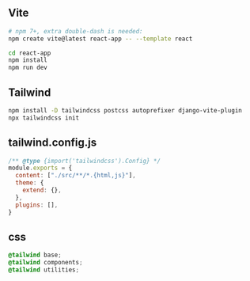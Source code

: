 
## Vite

```bash
# npm 7+, extra double-dash is needed:
npm create vite@latest react-app -- --template react
```

```bash
cd react-app
npm install
npm run dev
```

## Tailwind

```bash
npm install -D tailwindcss postcss autoprefixer django-vite-plugin
npx tailwindcss init
```

## tailwind.config.js
```javascript
/** @type {import('tailwindcss').Config} */
module.exports = {
  content: ["./src/**/*.{html,js}"],
  theme: {
    extend: {},
  },
  plugins: [],
}
```

## css

```css
@tailwind base;
@tailwind components;
@tailwind utilities;
```